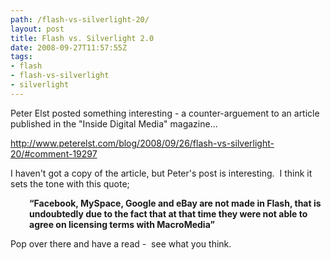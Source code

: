 ```yaml
---
path: /flash-vs-silverlight-20/
layout: post
title: Flash vs. Silverlight 2.0
date: 2008-09-27T11:57:55Z
tags:
- flash
- flash-vs-silverlight
- silverlight
---
```


Peter Elst posted something interesting - a counter-arguement to an article published in the "Inside Digital Media" magazine...

<a href="http://www.peterelst.com/blog/2008/09/26/flash-vs-silverlight-20/#comment-19297" target="_blank">http://www.peterelst.com/blog/2008/09/26/flash-vs-silverlight-20/#comment-19297</a>

I haven't got a copy of the article, but Peter's post is interesting.  I think it sets the tone with this quote;
<p style="padding-left: 30px;"><strong>“Facebook, MySpace, Google and eBay are not made in Flash, that is undoubtedly due to the fact that at that time they were not able to agree on licensing terms with MacroMedia”</strong></p>
Pop over there and have a read -  see what you think.
